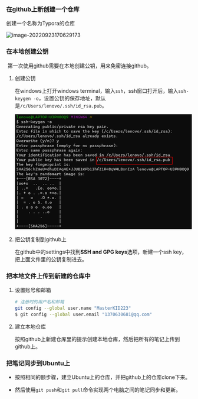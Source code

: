 

### 在github上新创建一个仓库

创建一个名称为Typora的仓库

![image-20220923170629173](F:\Typora\使用git搭建Typora云笔记.assets\image-20220923170629173.png)



### 在本地创建公钥

​	第一次使用github需要在本地创建公钥，用来免密连接github。

1. 创建公钥

   在windows上打开windows terminal，输入`ssh`，ssh窗口打开后，输入`ssh-keygen -o`，设置公钥的保存地址，默认是`/c/Users/lenovo/.ssh/id_rsa.pub`。

   ![image-20220923171905960](.\使用git搭建Typora云笔记.assets\image-20220923171905960.png)

2. 把公钥复制到github上

   在github中的settings中找到**SSH and GPG keys**选项，新建一个ssh key，把上面文件里的公钥复制进去。



### 把本地文件上传到新建的仓库中

1. 设置账号和邮箱

   ```bash
   # 注册时的用户名和邮箱
   git config --global user.name "MasterKID223"
   $ git config --global user.email "1370630681@qq.com"
   ```

   

2. 建立本地仓库

   按照github上新建仓库里的提示创建本地仓库，然后把所有的笔记上传到github上。



### 把笔记同步到Ubuntu上

- 按照相同的额步骤，建立Ubuntu上的仓库，并把github上的仓库clone下来。

- 然后使用`git push`和`git pull`命令实现两个电脑之间的笔记同步和更新。
